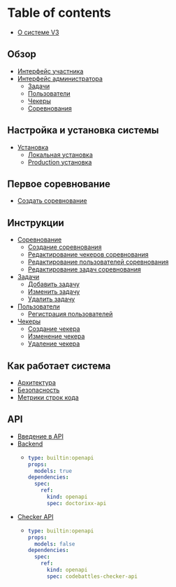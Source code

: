 # Table of contents

* [О системе V3](README.md)

## Обзор

* [Интерфейс участника](obzor/interfeis-uchastnika.md)
* [Интерфейс администратора](obzor/interfeis-administratora/README.md)
  * [Задачи](obzor/interfeis-administratora/zadachi.md)
  * [Пользователи](obzor/interfeis-administratora/polzovateli.md)
  * [Чекеры](obzor/interfeis-administratora/chekery.md)
  * [Соревнования](obzor/interfeis-administratora/sorevnovaniya.md)

## Настройка и установка системы

* [Установка](nastroika-i-ustanovka-sistemy/ustanovka/README.md)
  * [Локальная установка](nastroika-i-ustanovka-sistemy/ustanovka/lokalnaya-ustanovka.md)
  * [Production установка](nastroika-i-ustanovka-sistemy/ustanovka/production-ustanovka.md)

## Первое соревнование

* [Создать соревнование](pervoe-sorevnovanie/sozdat-sorevnovanie.md)

## Инструкции

* [Соревнование](instrukcii/sorevnovanie/README.md)
  * [Создание соревнования](instrukcii/sorevnovanie/sozdanie-sorevnovaniya.md)
  * [Редактирование чекеров соревнования](instrukcii/sorevnovanie/redaktirovanie-chekerov-sorevnovaniya.md)
  * [Редактирование пользователей соревнования](instrukcii/sorevnovanie/redaktirovanie-polzovatelei-sorevnovaniya.md)
  * [Редактирование задач соревнования](instrukcii/sorevnovanie/redaktirovanie-zadach-sorevnovaniya.md)
* [Задачи](instrukcii/zadachi/README.md)
  * [Добавить задачу](instrukcii/zadachi/dobavit-zadachu.md)
  * [Изменить задачу](instrukcii/zadachi/izmenit-zadachu.md)
  * [Удалить задачу](instrukcii/zadachi/udalit-zadachu.md)
* [Пользователи](instrukcii/polzovateli/README.md)
  * [Регистрация пользователей](instrukcii/polzovateli/registraciya-polzovatelei.md)
* [Чекеры](instrukcii/chekery/README.md)
  * [Создание чекера](instrukcii/chekery/sozdanie-chekera.md)
  * [Изменение чекера](instrukcii/chekery/izmenenie-chekera.md)
  * [Удаление чекера](instrukcii/chekery/udalenie-chekera.md)

## Как работает система

* [Архитектура](kak-rabotaet-sistema/arkhitektura.md)
* [Безопасность](kak-rabotaet-sistema/bezopasnost.md)
* [Метрики строк кода](kak-rabotaet-sistema/metriki-strok-koda.md)

## API

* [Введение в API](api/vvedenie-v-api.md)
* [Backend](api/backend/README.md)
  * ```yaml
    type: builtin:openapi
    props:
      models: true
    dependencies:
      spec:
        ref:
          kind: openapi
          spec: doctorixx-api
    ```
* [Checker API](api/checker-api/README.md)
  * ```yaml
    type: builtin:openapi
    props:
      models: false
    dependencies:
      spec:
        ref:
          kind: openapi
          spec: codebattles-checker-api
    ```
